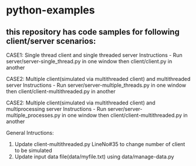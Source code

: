 # python-examples
## this repository has code samples for following client/server scenarios:
CASE1: Single thread client and single threaded server
Instructions - Run server/server-single_thread.py in one window then client/client.py in another

CASE2: Multiple client(simulated via multithreaded client) and multithreaded  server
Instructions - Run server/server-multiple_threads.py in one window then client/client-multithreaded.py in another

CASE2: Multiple client(simulated via multithreaded client) and multiprocessing server
Instructions - Run server/server-multiple_processes.py in one window then client/client-multithreaded.py in another

General Intructions:
1. Update client-multithreaded.py LineNo#35 to change number of client to be simulated
2. Update input data file(data/myfile.txt) using data/manage-data.py
